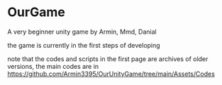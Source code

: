 # OurGame
A very beginner unity game
by Armin, Mmd, Danial

the game is currently in the first steps of developing

note that the codes and scripts in the first page are archives of older versions, the main codes are in 
https://github.com/Armin3395/OurUnityGame/tree/main/Assets/Codes
